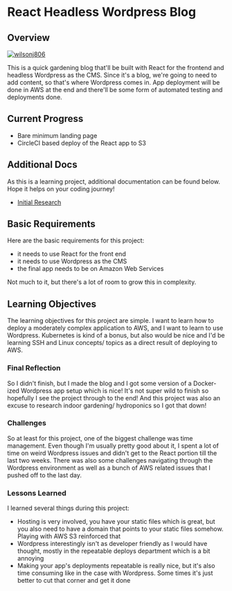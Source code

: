 # React Headless Wordpress Blog
## Overview
[![wilsonj806](https://circleci.com/gh/wilsonj806/react-headless-press-blog.svg?style=svg)](https://circleci.com/gh/wilsonj806/react-headless-press-blog)

This is a quick gardening blog that'll be built with React for the frontend and headless Wordpress as the CMS. Since it's a blog, we're going to need to add content, so that's where Wordpress comes in. App deployment will be done in AWS at the end and there'll be some form of automated testing and deployments done.

## Current Progress
- Bare minimum landing page
- CircleCI based deploy of the React app to S3

## Additional Docs
As this is a learning project, additional documentation can be found below. Hope it helps on your coding journey!

- [Initial Research](./docs/init-research.md)

## Basic Requirements
Here are the basic requirements for this project:
- it needs to use React for the front end
- it needs to use Wordpress as the CMS
- the final app needs to be on Amazon Web Services

Not much to it, but there's a lot of room to grow this in complexity.

## Learning Objectives
The learning objectives for this project are simple. I want to learn how to deploy a moderately complex application to AWS, and I want to learn to use Wordpress. Kubernetes is kind of a bonus, but also would be nice and I'd be learning SSH and Linux concepts/ topics as a direct result of deploying to AWS.

### Final Reflection
So I didn't finish, but I made the blog and I got some version of a Docker-ized Wordpress app setup which is nice! It's not super wild to finish so hopefully I see the project through to the end! And this project was also an excuse to research indoor gardening/ hydroponics so I got that down!

### Challenges
So at least for this project, one of the biggest challenge was time management. Even though I'm usually pretty good about it, I spent a lot of time on weird Wordpress issues and didn't get to the React portion till the last two weeks. There was also some challenges navigating through the Wordpress environment as well as a bunch of AWS related issues that I pushed off to the last day.

### Lessons Learned
I learned several things during this project:
- Hosting is very involved, you have your static files which is great, but you also need to have a domain that points to your static files somehow. Playing with AWS S3 reinforced that
- Wordpress interestingly isn't as developer friendly as I would have thought, mostly in the repeatable deploys department which is a bit annoying
- Making your app's deployments repeatable is really nice, but it's also time consuming like in the case with Wordpress. Some times it's just better to cut that corner and get it done
